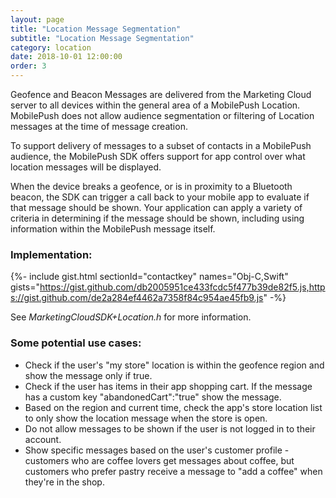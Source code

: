 ```yaml
---
layout: page
title: "Location Message Segmentation"
subtitle: "Location Message Segmentation"
category: location
date: 2018-10-01 12:00:00
order: 3
---
```


Geofence and Beacon Messages are delivered from the Marketing Cloud server to all devices within the general area of a MobilePush Location. MobilePush does not allow audience segmentation or filtering of Location messages at the time of message creation.

To support delivery of messages to a subset of contacts in a MobilePush audience, the MobilePush SDK offers support for app control over what location messages will be displayed. 

When the device breaks a geofence, or is in proximity to a Bluetooth beacon, the SDK can trigger a call back to your mobile app to evaluate if that message should be shown. Your application can apply a variety of criteria in determining if the message should be shown, including using information within the MobilePush message itself.

### Implementation:

{%- include gist.html sectionId="contactkey" names="Obj-C,Swift" gists="https://gist.github.com/db2005951ce433fcdc5f477b39de82f5.js,https://gist.github.com/de2a284ef4462a7358f84c954ae45fb9.js" -%}

See _MarketingCloudSDK+Location.h_ for more information.

### Some potential use cases:
    
- Check if the user's "my store" location is within the geofence region and show the message only if true.
- Check if the user has items in their app shopping cart. If the message has a custom key "abandonedCart":"true" show the message.
- Based on the region and current time, check the app's store location list to only show the location message when the store is open.
- Do not allow messages to be shown if the user is not logged in to their account.
- Show specific messages based on the user's customer profile - customers who are coffee lovers get messages about coffee, but customers who prefer pastry receive a message to "add a coffee" when they're in the shop.

